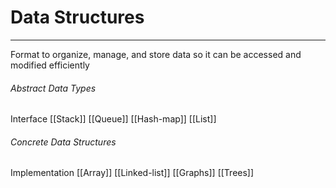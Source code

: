 # Data Structures
---
Format to organize, manage, and store data so it can be accessed and modified efficiently

###### Abstract Data Types
Interface
[[Stack]]
[[Queue]]
[[Hash-map]]
[[List]]

###### Concrete Data Structures
Implementation
[[Array]]
[[Linked-list]]
[[Graphs]]
[[Trees]]